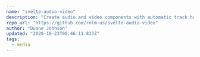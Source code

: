 ```yaml
---
name: "svelte-audio-video"
description: "Create audio and video components with automatic track handling."
repo_url: "https://github.com/relm-us/svelte-audio-video"
author: "Duane Johnson"
updated: "2020-10-23T00:46:11.833Z"
tags: 
  - media
---
```

